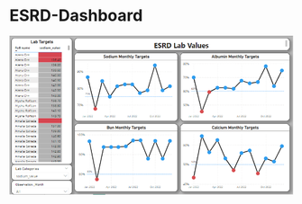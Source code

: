 # ESRD-Dashboard

![image](https://github.com/dsaini21/ESRD-Dashboard/blob/main/end%20stage%20renal%20disease.PNG)

